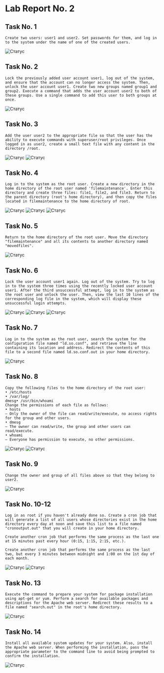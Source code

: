 # Lab Report No. 2
## Task No. 1
  
  ```
Create two users: user1 and user2. Set passwords for them, and log in to the system under the name of one of the created users.
  
  ```


![Статус](https://github.com/dif-dif/os_admin/blob/third_semester/lab2_commands/img/1.png)

## Task No. 2
  
  ```
Lock the previously added user account user1, log out of the system, and ensure that the account can no longer access the system. Then, unlock the user account user1. Create two new groups named group1 and group2. Execute a command that adds the user account user2 to both of these groups. Use a single command to add this user to both groups at once.
  
  ```
  

![Статус](https://github.com/dif-dif/os_admin/blob/third_semester/lab2_commands/img/2.png)

## Task No. 3
  
  ```
Add the user user2 to the appropriate file so that the user has the ability to execute commands with superuser/root privileges. Once logged in as user2, create a small text file with any content in the directory /root.
  
  ```

![Статус](https://github.com/dif-dif/os_admin/blob/third_semester/lab2_commands/img/3.png)
![Статус](https://github.com/dif-dif/os_admin/blob/third_semester/lab2_commands/img/3_1.png)

## Task No. 4
  
  ```
Log in to the system as the root user. Create a new directory in the home directory of the root user named 'filemaintenance'. Enter this directory and create three files: file1, file2, and file3. Return to the parent directory (root's home directory), and then copy the files located in filemaintenance to the home directory of root.
  
  ```

![Статус](https://github.com/dif-dif/os_admin/blob/third_semester/lab2_commands/img/4.png)
![Статус](https://github.com/dif-dif/os_admin/blob/third_semester/lab2_commands/img/4_1.png)
![Статус](https://github.com/dif-dif/os_admin/blob/third_semester/lab2_commands/img/4_2.png)


## Task No. 5
  
  ```
Return to the home directory of the root user. Move the directory "filemaintenance" and all its contents to another directory named "movedfiles".
  
  ```

![Статус](https://github.com/dif-dif/os_admin/blob/third_semester/lab2_commands/img/5.png)

## Task No. 6
  
  ```
Lock the user account user1 again. Log out of the system. Try to log in to the system three times using the recently locked user account user1. After the third unsuccessful attempt, log in to the system as the root user and unlock the user. Then, view the last 10 lines of the corresponding log file in the system, which will display these unsuccessful login attempts.
  
  ```

![Статус](https://github.com/dif-dif/os_admin/blob/third_semester/lab2_commands/img/6.png)
![Статус](https://github.com/dif-dif/os_admin/blob/third_semester/lab2_commands/img/6_1.png)
![Статус](https://github.com/dif-dif/os_admin/blob/third_semester/lab2_commands/img/6_2.png)


## Task No. 7
  
  ```
Log in to the system as the root user, search the system for the configuration file named "ld.so.conf", and retrieve the line containing its location and address. Redirect the contents of this file to a second file named ld.so.conf.out in your home directory.
  
  ```

![Статус](https://github.com/dif-dif/os_admin/blob/third_semester/lab2_commands/img/7.png)

## Task No. 8
  
  ```
Copy the following files to the home directory of the root user:
• /etc/hosts
• /var/log/
dmesg• /usr/bin/whoami
Change the permissions of each file as follows:
• hosts
— Only the owner of the file can read/write/execute, no access rights for the group and other users.
• dmesg
– The owner can read/write, the group and other users can read/execute.
• whoami
— Everyone has permission to execute, no other permissions.
  
  ```

![Статус](https://github.com/dif-dif/os_admin/blob/third_semester/lab2_commands/img/8.png)
![Статус](https://github.com/dif-dif/os_admin/blob/third_semester/lab2_commands/img/8_1.png)


## Task No. 9
  
  ```
Change the owner and group of all files above so that they belong to user2.
  
  ```

![Статус](https://github.com/dif-dif/os_admin/blob/third_semester/lab2_commands/img/9.png)

## Task No. 10-12
  
  ```
Log in as root if you haven't already done so. Create a cron job that will generate a list of all users whose directories exist in the home directory every day at noon and save this list to a file named "cronoutput.out" that you will create in your home directory.

Create another cron job that performs the same process as the last one at 15 minutes past every hour (0:15, 1:15, 2:15, etc.).

Create another cron job that performs the same process as the last two, but every 3 minutes between midnight and 1:00 on the 1st day of each month.
  
  ```

![Статус](https://github.com/dif-dif/os_admin/blob/third_semester/lab2_commands/img/10.png)
![Статус](https://github.com/dif-dif/os_admin/blob/third_semester/lab2_commands/img/10_1.png)

## Task No. 13
  
  ```
Execute the command to prepare your system for package installation using apt-get or yum. Perform a search for available packages and descriptions for the Apache web server. Redirect these results to a file named "search.out" in the root's home directory.
  
  ```

![Статус](https://github.com/dif-dif/os_admin/blob/third_semester/lab2_commands/img/13.png)

## Task No. 14
  
  ```
Install all available system updates for your system. Also, install the Apache web server. When performing the installation, pass the appropriate parameter to the command line to avoid being prompted to confirm the installation.
  
  ```

![Статус](https://github.com/dif-dif/os_admin/blob/third_semester/lab2_commands/img/14.png)
